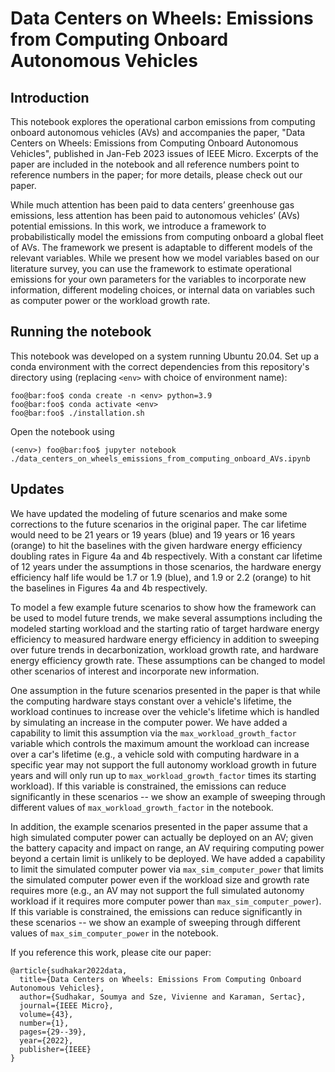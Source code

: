 # Data Centers on Wheels: Emissions from Computing Onboard Autonomous Vehicles
## Introduction
This notebook explores the operational carbon emissions from computing onboard autonomous vehicles (AVs) and accompanies the paper, "Data Centers on Wheels: Emissions from Computing Onboard Autonomous Vehicles", published in Jan-Feb 2023 issues of IEEE Micro. Excerpts of the paper are included in the notebook and all reference numbers point to reference numbers in the paper; for more details, please check out our paper. 

While much attention has been paid to data centers’ greenhouse gas emissions, less attention has been paid to autonomous vehicles’ (AVs) potential emissions. In this work, we introduce a framework to probabilistically model the emissions from computing onboard a global fleet of AVs. The framework we present is adaptable to different models of the relevant variables. While we present how we model variables based on our literature survey, you can use the framework to estimate operational emissions for your own parameters for the variables to incorporate new information, different modeling choices, or internal data on variables such as computer power or the workload growth rate.

## Running the notebook
This notebook was developed on a system running Ubuntu 20.04. Set up a conda environment with the correct dependencies from this repository's directory using (replacing `<env>` with choice of environment name):
```
foo@bar:foo$ conda create -n <env> python=3.9
foo@bar:foo$ conda activate <env>
foo@bar:foo$ ./installation.sh
```
Open the notebook using 
```
(<env>) foo@bar:foo$ jupyter notebook ./data_centers_on_wheels_emissions_from_computing_onboard_AVs.ipynb
```
## Updates
We have updated the modeling of future scenarios and make some corrections to the future scenarios in the original paper. The car lifetime would need to be 21 years or 19 years (blue) and 19 years or 16 years (orange) to hit the baselines with the given hardware energy efficiency doubling rates in Figure 4a and 4b respectively. With a constant car lifetime of 12 years under the assumptions in those scenarios, the hardware energy efficiency half life would be 1.7 or 1.9 (blue), and 1.9 or 2.2 (orange) to hit the baselines in Figures 4a and 4b respectively. 

To model a few example future scenarios to show how the framework can be used to model future trends, we make several assumptions including the modeled starting workload and the starting ratio of target hardware energy efficiency to measured hardware energy efficiency in addition to sweeping over future trends in decarbonization, workload growth rate, and hardware energy efficiency growth rate. These assumptions can be changed to model other scenarios of interest and incorporate new information.

One assumption in the future scenarios presented in the paper is that while the computing hardware stays constant over a vehicle's lifetime, the workload continues to increase over the vehicle's lifetime which is handled by simulating an increase in the computer power. We have added a capability to limit this assumption via the `max_workload_growth_factor` variable which controls the maximum amount the workload can increase over a car's lifetime (e.g., a vehicle sold with computing hardware in a specific year may not support the full autonomy workload growth in future years and will only run up to `max_workload_growth_factor` times its starting workload). If this variable is constrained, the emissions can reduce significantly in these scenarios -- we show an example of sweeping through different values of `max_workload_growth_factor` in the notebook. 

In addition, the example scenarios presented in the paper assume that a high simulated computer power can actually be deployed on an AV; given the battery capacity and impact on range, an AV requiring computing power beyond a certain limit is unlikely to be deployed. We have added a capability to limit the simulated computer power via `max_sim_computer_power` that limits the simulated computer power even if the workload size and growth rate requires more (e.g., an AV may not support the full simulated autonomy workload if it requires more computer power than `max_sim_computer_power`). If this variable is constrained, the emissions can reduce significantly in these scenarios -- we show an example of sweeping through different values of `max_sim_computer_power` in the notebook. 

If you reference this work, please cite our paper:
```
@article{sudhakar2022data,
  title={Data Centers on Wheels: Emissions From Computing Onboard Autonomous Vehicles},
  author={Sudhakar, Soumya and Sze, Vivienne and Karaman, Sertac},
  journal={IEEE Micro},
  volume={43},
  number={1},
  pages={29--39},
  year={2022},
  publisher={IEEE}
}
```